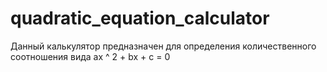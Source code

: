 # quadratic_equation_calculator
Данный калькулятор предназначен для определения количественного соотношения вида ax ^ 2 + bx + c = 0
